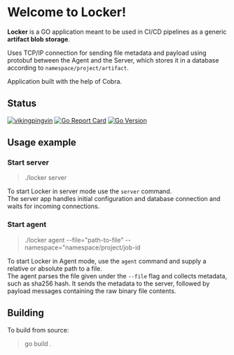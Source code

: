 # Welcome to Locker!

**Locker** is a GO application meant to be used in CI/CD pipelines as a generic **artifact blob storage**.

Uses TCP/IP connection for sending file metadata and payload using protobuf between the Agent and the Server, which stores it in a database according to `namespace/project/artifact`.

Application built with the help of Cobra.

## Status
[![vikingpingvin](https://img.shields.io/circleci/build/gh/VikingPingvin/go-locker/master)](https://app.circleci.com/pipelines/github/VikingPingvin/go-locker?branch=master)
[![Go Report Card](https://goreportcard.com/badge/github.com/VikingPingvin/go-locker)](https://goreportcard.com/report/github.com/VikingPingvin/go-locker)
[![Go Version](https://img.shields.io/github/go-mod/go-version/VikingPingvin/go-locker)](https://img.shields.io/github/go-mod/go-version/VikingPingvin/go-locker)


## Usage example


### Start server
> ./locker server

To start Locker in server mode use the `server` command.  
The server app handles initial configuration and database connection and waits for incoming connections.
### Start agent
> ./locker agent --file="path-to-file" --namespace="namespace/project/job-id

To start Locker in Agent mode, use the `agent` command and supply a relative or absolute path to a file.  
The agent parses the file given under the `--file` flag and collects metadata, such as sha256 hash.
It sends the metadata to the server, followed by payload messages containing the raw binary file contents.

## Building
To build from source:
> go build .

